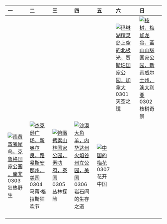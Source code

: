 | 一                                                                                                                                                                                        | 二                                                                                                                                                                                                       | 三                                                                                                                                                                                   | 四                                                                                                                                                                                                  | 五                                                                                                                                                                         | 六                                                                                                                                                                                                        | 日                                                                                                                                                                                                          |
|:-----------------------------------------------------------------------------------------------------------------------------------------------------------------------------------------|:--------------------------------------------------------------------------------------------------------------------------------------------------------------------------------------------------------|:------------------------------------------------------------------------------------------------------------------------------------------------------------------------------------|:---------------------------------------------------------------------------------------------------------------------------------------------------------------------------------------------------|:--------------------------------------------------------------------------------------------------------------------------------------------------------------------------|:---------------------------------------------------------------------------------------------------------------------------------------------------------------------------------------------------------|:-----------------------------------------------------------------------------------------------------------------------------------------------------------------------------------------------------------|
|                                                                                                                                                                                          |                                                                                                                                                                                                         |                                                                                                                                                                                     |                                                                                                                                                                                                    |                                                                                                                                                                           | [![](https://www.bing.com/th?id=OHR.MaligneLakeJasper_ZH-CN2664289451_320x240.jpg "玛琳湖精灵岛上空的北极光，贾斯珀国家公园，加拿大")](https://www.bing.com/th?id=OHR.MaligneLakeJasper_ZH-CN2664289451_UHD.jpg)<br>0301<br>天空之镜 | [![](https://www.bing.com/th?id=OHR.EucalyptusForest_ZH-CN3052498076_320x240.jpg "桉树，梅加龙谷，蓝山山脉国家公园，新南威尔士州，澳大利亚")](https://www.bing.com/th?id=OHR.EucalyptusForest_ZH-CN3052498076_UHD.jpg)<br>0302<br>桉树奇景 |
| [![](https://www.bing.com/th?id=OHR.HornbillPair_ZH-CN3380997666_320x240.jpg "南黄弯嘴犀鸟，克鲁格国家公园 ，南非")](https://www.bing.com/th?id=OHR.HornbillPair_ZH-CN3380997666_UHD.jpg)<br>0303<br>狂热野生 | [![](https://www.bing.com/th?id=OHR.MardiGrasJackson_ZH-CN3456301377_320x240.jpg "杰克逊广场，新奥尔良，路易斯安那州，美国")](https://www.bing.com/th?id=OHR.MardiGrasJackson_ZH-CN3456301377_UHD.jpg)<br>0304<br>马蒂·格拉斯狂欢节 | [![](https://www.bing.com/th?id=OHR.SuratThani_ZH-CN4797096558_320x240.jpg "俯瞰拷索山林国家公园，素叻府，泰国")](https://www.bing.com/th?id=OHR.SuratThani_ZH-CN4797096558_UHD.jpg)<br>0305<br>丛林探险 | [![](https://www.bing.com/th?id=OHR.NevadaBigHorns_ZH-CN5987046965_320x240.jpg "沙漠大角羊，内华达州火焰谷州立公园，美国")](https://www.bing.com/th?id=OHR.NevadaBigHorns_ZH-CN5987046965_UHD.jpg)<br>0306<br>岩石间的生存之道 | [![](https://www.bing.com/th?id=OHR.PlumBlossom_ZH-CN5888621119_320x240.jpg "中国的梅花")](https://www.bing.com/th?id=OHR.PlumBlossom_ZH-CN5888621119_UHD.jpg)<br>0307<br>花开中国 |                                                                                                                                                                                                          |                                                                                                                                                                                                            |
|                                                                                                                                                                                          |                                                                                                                                                                                                         |                                                                                                                                                                                     |                                                                                                                                                                                                    |                                                                                                                                                                           |                                                                                                                                                                                                          |                                                                                                                                                                                                            |
|                                                                                                                                                                                          |                                                                                                                                                                                                         |                                                                                                                                                                                     |                                                                                                                                                                                                    |                                                                                                                                                                           |                                                                                                                                                                                                          |                                                                                                                                                                                                            |
|                                                                                                                                                                                          |                                                                                                                                                                                                         |                                                                                                                                                                                     |                                                                                                                                                                                                    |                                                                                                                                                                           |                                                                                                                                                                                                          |                                                                                                                                                                                                            |
|                                                                                                                                                                                          |                                                                                                                                                                                                         |                                                                                                                                                                                     |                                                                                                                                                                                                    |                                                                                                                                                                           |                                                                                                                                                                                                          |                                                                                                                                                                                                            |